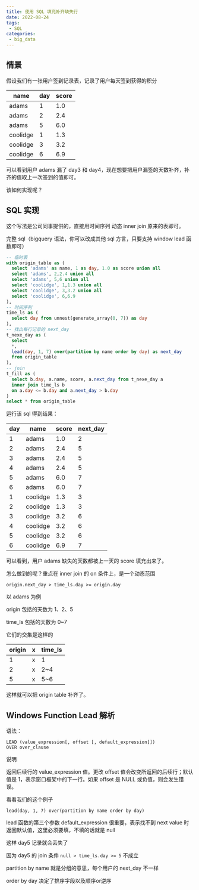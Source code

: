```yaml
---
title: 使用 SQL 填充补齐缺失行
date: 2022-08-24
tags:
 - SQL
categories: 
 - big_data
---
```


## 情景
假设我们有一张用户签到记录表，记录了用户每天签到获得的积分

| name     | day | score |
| -------- | --- | ----- |
| adams    | 1   | 1.0   |
| adams    | 2   | 2.4   |
| adams    | 5   | 6.0   |
| coolidge | 1   | 1.3   |
| coolidge | 3   | 3.2   |
| coolidge | 6   | 6.9   |

可以看到用户 adams 漏了 day3 和 day4，现在想要把用户漏签的天数补齐，补齐的值取上一次签到的值即可。

该如何实现呢？

## SQL 实现
这个写法是公司同事提供的，直接用时间序列 动态 inner join 原来的表即可。

完整 sql（bigquery 语法，你可以改成其他 sql 方言，只要支持 window lead 函数即可）

```sql
-- 临时表
with origin_table as (
  select 'adams' as name, 1 as day, 1.0 as score union all
  select 'adams', 2,2.4 union all
  select 'adams', 5,6 union all
  select 'coolidge', 1,1.3 union all
  select 'coolidge', 3,3.2 union all
  select 'coolidge', 6,6.9
),
-- 时间序列
time_ls as (
  select day from unnest(generate_array(0, 7)) as day
),
-- 找出每行记录的 next_day
t_nexe_day as (
  select 
  *, 
  lead(day, 1, 7) over(partition by name order by day) as next_day 
  from origin_table
),
-- join
t_fill as (
  select b.day, a.name, score, a.next_day from t_nexe_day a
  inner join time_ls b
  on a.day <= b.day and a.next_day > b.day
)
select * from origin_table
```

运行该 sql 得到结果：

| day | name     | score | next_day |
| --- | -------- | ----- | -------- |
| 1   | adams    | 1.0   | 2        |
| 2   | adams    | 2.4   | 5        |
| 3   | adams    | 2.4   | 5        |
| 4   | adams    | 2.4   | 5        |
| 5   | adams    | 6.0   | 7        |
| 6   | adams    | 6.0   | 7        |
| 1   | coolidge | 1.3   | 3        |
| 2   | coolidge | 1.3   | 3        |
| 3   | coolidge | 3.2   | 6        |
| 4   | coolidge | 3.2   | 6        |
| 5   | coolidge | 3.2   | 6        |
| 6   | coolidge | 6.9   | 7        |

可以看到，用户 adams 缺失的天数都被上一天的 score 填充出来了。

怎么做到的呢？重点在 inner join 的 on 条件上，是一个动态范围

`origin.next_day > time_ls.day >= origin.day`

以 adams 为例

origin 包括的天数为 1、2、5

time_ls 包括的天数为 0~7

它们的交集是这样的

| origin | x   | time_ls |
|--------|-----|---------| 
| 1      | x   | 1       | 
| 2      | x   | 2~4     |
| 5      | x   | 5~6     |

这样就可以把 origin table 补齐了。


## Windows Function Lead 解析
语法：
```
LEAD (value_expression[, offset [, default_expression]])
OVER over_clause
```

说明

返回后续行的 value_expression 值。更改 offset 值会改变所返回的后续行；默认值是 1，表示窗口框架中的下一行。如果 offset 是 NULL 或负值，则会发生错误。

看看我们的这个例子

```
lead(day, 1, 7) over(partition by name order by day)
```

lead 函数的第三个参数 default_expression 很重要，表示找不到 next value 时返回默认值，这里必须要填，不填的话就是 null

这样 day5 记录就会丢失了

因为 day5 的 join 条件 `null > time_ls.day >= 5` 不成立

partition by name 就是分组的意思，每个用户的 next_day 不一样

order by day 决定了排序字段以及顺序or逆序




